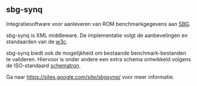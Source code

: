 sbg-synq
--------

Integratiesoftware voor aanleveren van ROM benchmarkgegevens aan [SBG](sbggz.nl).

sbg-synq is XML middleware.
De implementatie volgt de aanbevelingen en standaarden van de [w3c](http://www.w3.org/standards/xml "XML standaarden").

sbg-synq biedt ook de mogelijkheid om bestaande benchmark-bestanden te valideren.
Hiervoor is onder andere een extra schema ontwikkeld volgens de ISO-standaard [schematron](http://www.schematron.com/).  

Ga naar  <https://sites.google.com/site/sbgsynq/> voor meer informatie.




